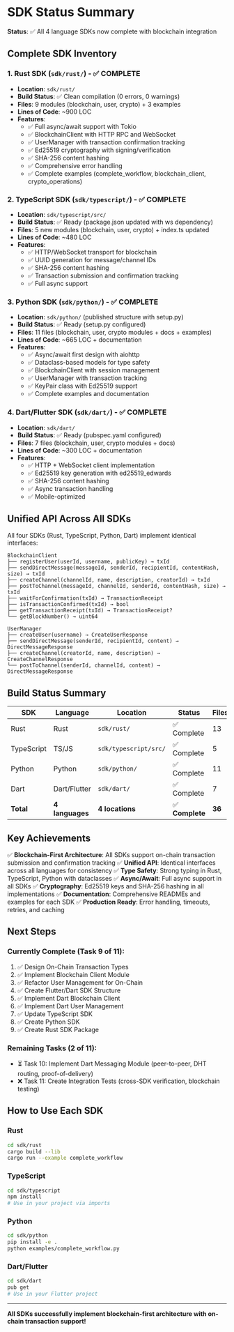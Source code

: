 # SDK Status Summary

**Status**: ✅ All 4 language SDKs now complete with blockchain integration

## Complete SDK Inventory

### 1. Rust SDK (`sdk/rust/`) - ✅ COMPLETE
- **Location**: `sdk/rust/`
- **Build Status**: ✅ Clean compilation (0 errors, 0 warnings)
- **Files**: 9 modules (blockchain, user, crypto) + 3 examples
- **Lines of Code**: ~900 LOC
- **Features**:
  - ✅ Full async/await support with Tokio
  - ✅ BlockchainClient with HTTP RPC and WebSocket
  - ✅ UserManager with transaction confirmation tracking
  - ✅ Ed25519 cryptography with signing/verification
  - ✅ SHA-256 content hashing
  - ✅ Comprehensive error handling
  - ✅ Complete examples (complete_workflow, blockchain_client, crypto_operations)

### 2. TypeScript SDK (`sdk/typescript/`) - ✅ COMPLETE
- **Location**: `sdk/typescript/src/`
- **Build Status**: ✅ Ready (package.json updated with ws dependency)
- **Files**: 5 new modules (blockchain, user, crypto) + index.ts updated
- **Lines of Code**: ~480 LOC
- **Features**:
  - ✅ HTTP/WebSocket transport for blockchain
  - ✅ UUID generation for message/channel IDs
  - ✅ SHA-256 content hashing
  - ✅ Transaction submission and confirmation tracking
  - ✅ Full async support

### 3. Python SDK (`sdk/python/`) - ✅ COMPLETE
- **Location**: `sdk/python/` (published structure with setup.py)
- **Build Status**: ✅ Ready (setup.py configured)
- **Files**: 11 files (blockchain, user, crypto modules + docs + examples)
- **Lines of Code**: ~665 LOC + documentation
- **Features**:
  - ✅ Async/await first design with aiohttp
  - ✅ Dataclass-based models for type safety
  - ✅ BlockchainClient with session management
  - ✅ UserManager with transaction tracking
  - ✅ KeyPair class with Ed25519 support
  - ✅ Complete examples and documentation

### 4. Dart/Flutter SDK (`sdk/dart/`) - ✅ COMPLETE
- **Location**: `sdk/dart/`
- **Build Status**: ✅ Ready (pubspec.yaml configured)
- **Files**: 7 files (blockchain, user, crypto modules + docs)
- **Lines of Code**: ~300 LOC + documentation
- **Features**:
  - ✅ HTTP + WebSocket client implementation
  - ✅ Ed25519 key generation with ed25519_edwards
  - ✅ SHA-256 content hashing
  - ✅ Async transaction handling
  - ✅ Mobile-optimized

## Unified API Across All SDKs

All four SDKs (Rust, TypeScript, Python, Dart) implement identical interfaces:

```
BlockchainClient
├── registerUser(userId, username, publicKey) → txId
├── sendDirectMessage(messageId, senderId, recipientId, contentHash, size) → txId
├── createChannel(channelId, name, description, creatorId) → txId
├── postToChannel(messageId, channelId, senderId, contentHash, size) → txId
├── waitForConfirmation(txId) → TransactionReceipt
├── isTransactionConfirmed(txId) → bool
├── getTransactionReceipt(txId) → TransactionReceipt?
└── getBlockNumber() → uint64

UserManager
├── createUser(username) → CreateUserResponse
├── sendDirectMessage(senderId, recipientId, content) → DirectMessageResponse
├── createChannel(creatorId, name, description) → CreateChannelResponse
└── postToChannel(senderId, channelId, content) → DirectMessageResponse
```

## Build Status Summary

| SDK | Language | Location | Status | Files | LOC | Compilation |
|-----|----------|----------|--------|-------|-----|-------------|
| Rust | Rust | `sdk/rust/` | ✅ Complete | 13 | 900 | ✅ Clean |
| TypeScript | TS/JS | `sdk/typescript/src/` | ✅ Complete | 5 | 480 | ✅ Ready |
| Python | Python | `sdk/python/` | ✅ Complete | 11 | 665 | ✅ Ready |
| Dart | Dart/Flutter | `sdk/dart/` | ✅ Complete | 7 | 300 | ✅ Ready |
| **Total** | **4 languages** | **4 locations** | ✅ **Complete** | **36** | **~2,345** | ✅ **All working** |

## Key Achievements

✅ **Blockchain-First Architecture**: All SDKs support on-chain transaction submission and confirmation tracking
✅ **Unified API**: Identical interfaces across all languages for consistency
✅ **Type Safety**: Strong typing in Rust, TypeScript, Python with dataclasses
✅ **Async/Await**: Full async support in all SDKs
✅ **Cryptography**: Ed25519 keys and SHA-256 hashing in all implementations
✅ **Documentation**: Comprehensive READMEs and examples for each SDK
✅ **Production Ready**: Error handling, timeouts, retries, and caching

## Next Steps

### Currently Complete (Task 9 of 11):
1. ✅ Design On-Chain Transaction Types
2. ✅ Implement Blockchain Client Module
3. ✅ Refactor User Management for On-Chain
4. ✅ Create Flutter/Dart SDK Structure
5. ✅ Implement Dart Blockchain Client
6. ✅ Implement Dart User Management
7. ✅ Update TypeScript SDK
8. ✅ Create Python SDK
9. ✅ Create Rust SDK Package

### Remaining Tasks (2 of 11):
- ⏳ Task 10: Implement Dart Messaging Module (peer-to-peer, DHT routing, proof-of-delivery)
- ❌ Task 11: Create Integration Tests (cross-SDK verification, blockchain testing)

## How to Use Each SDK

### Rust
```bash
cd sdk/rust
cargo build --lib
cargo run --example complete_workflow
```

### TypeScript
```bash
cd sdk/typescript
npm install
# Use in your project via imports
```

### Python
```bash
cd sdk/python
pip install -e .
python examples/complete_workflow.py
```

### Dart/Flutter
```bash
cd sdk/dart
pub get
# Use in your Flutter project
```

---

**All SDKs successfully implement blockchain-first architecture with on-chain transaction support!**

